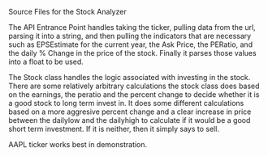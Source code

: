 Source Files for the Stock Analyzer

The API Entrance Point handles taking the ticker, pulling data from the url, parsing it into a string, and then pulling the indicators that are necessary such as EPSEstimate for the current year, the Ask Price, the PERatio, and the daily % Change in the price of the stock. Finally it parses those values into a float to be used.

The Stock class handles the logic associated with investing in the stock. There are some relatively arbitrary calculations the stock class does based on the earnings, the peratio and the percent change to decide whether it is a good stock to long term invest in. It does some different calculations based on a more aggresive percent change and a clear increase in price between the dailylow and the dailyhigh to calculate if it would be a good short term investment. If it is neither, then it simply says to sell.

AAPL ticker works best in demonstration.
